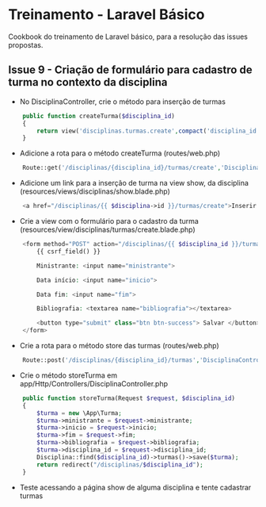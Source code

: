 # Treinamento - Laravel Básico

Cookbook do treinamento de Laravel básico, para a resolução das issues propostas.

## Issue 9 - Criação de formulário para cadastro de turma no contexto da disciplina

- No DisciplinaController, crie o método para inserção de turmas
```php
    public function createTurma($disciplina_id)
    {
        return view('disciplinas.turmas.create',compact('disciplina_id'));
    }
```

- Adicione a rota para o método createTurma (routes/web.php)
```php
    Route::get('/disciplinas/{disciplina_id}/turmas/create','DisciplinaController@createTurma');
```

- Adicione um link para a inserção de turma na view show, da disciplina (resources/views/disciplinas/show.blade.php)
```php
    <a href="/disciplinas/{{ $disciplina->id }}/turmas/create">Inserir Turma</a>
```

- Crie a view com o formulário para o cadastro da turma (resources/view/disciplinas/turmas/create.blade.php)
```php
    <form method="POST" action="/disciplinas/{{ $disciplina_id }}/turmas">
        {{ csrf_field() }}

        Ministrante: <input name="ministrante">

        Data início: <input name="inicio">

        Data fim: <input name="fim">

        Bibliografia: <textarea name="bibliografia"></textarea>

        <button type="submit" class="btn btn-success"> Salvar </button>
    </form>
```

- Crie a rota para o método store das turmas (routes/web.php)
```php
    Route::post('/disciplinas/{disciplina_id}/turmas','DisciplinaController@storeTurma');
```

- Crie o método storeTurma em app/Http/Controllers/DisciplinaController.php
```php
    public function storeTurma(Request $request, $disciplina_id)
    {
        $turma = new \App\Turma;
        $turma->ministrante = $request->ministrante;
        $turma->inicio = $request->inicio;
        $turma->fim = $request->fim;
        $turma->bibliografia = $request->bibliografia;
        $turma->disciplina_id = $request->disciplina_id;
        Disciplina::find($disciplina_id)->turmas()->save($turma);
        return redirect("/disciplinas/$disciplina_id");
    }
```

- Teste acessando a página show de alguma disciplina e tente cadastrar turmas
